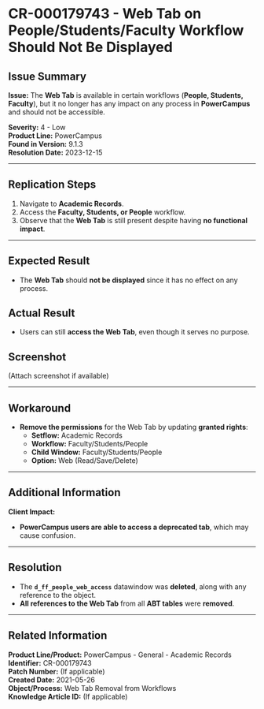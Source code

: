 # CR-000179743 - Web Tab on People/Students/Faculty Workflow Should Not Be Displayed

## Issue Summary

**Issue:** The **Web Tab** is available in certain workflows (**People, Students, Faculty**), but it no longer has any impact on any process in **PowerCampus** and should not be accessible.

**Severity:** 4 - Low\
**Product Line:** PowerCampus\
**Found in Version:** 9.1.3\
**Resolution Date:** 2023-12-15

---

## Replication Steps

1. Navigate to **Academic Records**.
2. Access the **Faculty, Students, or People** workflow.
3. Observe that the **Web Tab** is still present despite having **no functional impact**.

---

## Expected Result

- The **Web Tab** should **not be displayed** since it has no effect on any process.

## Actual Result

- Users can still **access the Web Tab**, even though it serves no purpose.

## Screenshot

(Attach screenshot if available)

---

## Workaround

- **Remove the permissions** for the Web Tab by updating **granted rights**:
  - **Setflow:** Academic Records
  - **Workflow:** Faculty/Students/People
  - **Child Window:** Faculty/Students/People
  - **Option:** Web (Read/Save/Delete)

---

## Additional Information

**Client Impact:**

- **PowerCampus users are able to access a deprecated tab**, which may cause confusion.

---

## Resolution

- The **`d_ff_people_web_access`** datawindow was **deleted**, along with any reference to the object.
- **All references to the Web Tab** from all **ABT tables** were **removed**.

---

## Related Information

**Product Line/Product:** PowerCampus - General - Academic Records\
**Identifier:** CR-000179743\
**Patch Number:** (If applicable)\
**Created Date:** 2021-05-26\
**Object/Process:** Web Tab Removal from Workflows\
**Knowledge Article ID:** (If applicable)

